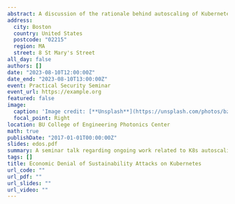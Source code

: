 ```yaml
---
abstract: A discussion of the rationale behind autoscaling of Kubernetes pods, and potential research directions inspired by the potential for attacks designed to exploit perceived weaknesses in the autoscaling procedure itself.
address:
  city: Boston
  country: United States
  postcode: "02215"
  region: MA
  street: 8 St Mary's Street
all_day: false
authors: []
date: "2023-08-10T12:00:00Z"
date_end: "2023-08-10T13:00:00Z"
event: Practical Security Seminar
event_url: https://example.org
featured: false
image:
  caption: 'Image credit: [**Unsplash**](https://unsplash.com/photos/bzdhc5b3Bxs)'
  focal_point: Right
location: BU College of Engineering Photonics Center
math: true
publishDate: "2017-01-01T00:00:00Z"
slides: edos.pdf
summary: A seminar talk regarding ongoing work related to K8s autoscaling.
tags: []
title: Economic Denial of Sustainability Attacks on Kubernetes
url_code: ""
url_pdf: ""
url_slides: ""
url_video: ""
---
```



